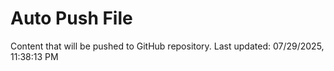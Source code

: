 # Auto Push File

Content that will be pushed to GitHub repository.
Last updated: 07/29/2025, 11:38:13 PM